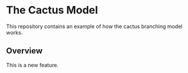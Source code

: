 # The Cactus Model

This repository contains an example of how the cactus branching model works.

## Overview

This is a new feature.
